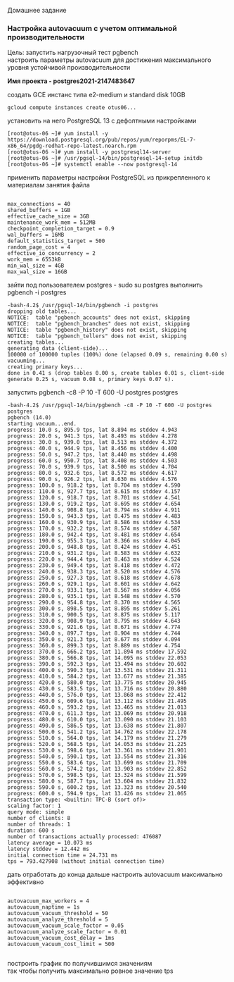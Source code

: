 Домашнее задание
### Настройка autovacuum с учетом оптимальной производительности

Цель:
запустить нагрузочный тест pgbench  
настроить параметры autovacuum для достижения максимального уровня устойчивой производительности

<b>Имя проекта - postgres2021-2147483647</b>

создать GCE инстанс типа e2-medium и standard disk 10GB
```console
gcloud compute instances create otus06...
```
установить на него PostgreSQL 13 с дефолтными настройками
```console
[root@otus-06 ~]# yum install -y https://download.postgresql.org/pub/repos/yum/reporpms/EL-7-x86_64/pgdg-redhat-repo-latest.noarch.rpm
[root@otus-06 ~]# yum install -y postgresql14-server
[root@otus-06 ~]# /usr/pgsql-14/bin/postgresql-14-setup initdb
[root@otus-06 ~]# systemctl enable --now postgresql-14
```
применить параметры настройки PostgreSQL из прикрепленного к материалам занятия файла
<pre><code>
max_connections = 40
shared_buffers = 1GB
effective_cache_size = 3GB
maintenance_work_mem = 512MB
checkpoint_completion_target = 0.9
wal_buffers = 16MB
default_statistics_target = 500
random_page_cost = 4
effective_io_concurrency = 2
work_mem = 6553kB
min_wal_size = 4GB
max_wal_size = 16GB
</code></pre>
зайти под пользователем postgres - sudo su postgres
выполнить pgbench -i postgres
```console
-bash-4.2$ /usr/pgsql-14/bin/pgbench -i postgres
dropping old tables...
NOTICE:  table "pgbench_accounts" does not exist, skipping
NOTICE:  table "pgbench_branches" does not exist, skipping
NOTICE:  table "pgbench_history" does not exist, skipping
NOTICE:  table "pgbench_tellers" does not exist, skipping
creating tables...
generating data (client-side)...
100000 of 100000 tuples (100%) done (elapsed 0.09 s, remaining 0.00 s)
vacuuming...
creating primary keys...
done in 0.41 s (drop tables 0.00 s, create tables 0.01 s, client-side generate 0.25 s, vacuum 0.08 s, primary keys 0.07 s).
```
запустить pgbench -c8 -P 10 -T 600 -U postgres postgres
```console
-bash-4.2$ /usr/pgsql-14/bin/pgbench -c8 -P 10 -T 600 -U postgres postgres
pgbench (14.0)
starting vacuum...end.
progress: 10.0 s, 895.9 tps, lat 8.894 ms stddev 4.943
progress: 20.0 s, 941.3 tps, lat 8.493 ms stddev 4.278
progress: 30.0 s, 939.0 tps, lat 8.513 ms stddev 4.372
progress: 40.0 s, 944.9 tps, lat 8.456 ms stddev 4.400
progress: 50.0 s, 947.2 tps, lat 8.440 ms stddev 4.498
progress: 60.0 s, 950.7 tps, lat 8.408 ms stddev 4.503
progress: 70.0 s, 939.9 tps, lat 8.500 ms stddev 4.704
progress: 80.0 s, 932.6 tps, lat 8.572 ms stddev 4.617
progress: 90.0 s, 926.2 tps, lat 8.630 ms stddev 4.576
progress: 100.0 s, 918.2 tps, lat 8.704 ms stddev 4.590
progress: 110.0 s, 927.7 tps, lat 8.615 ms stddev 4.157
progress: 120.0 s, 918.7 tps, lat 8.701 ms stddev 4.541
progress: 130.0 s, 919.2 tps, lat 8.695 ms stddev 4.654
progress: 140.0 s, 908.8 tps, lat 8.794 ms stddev 4.911
progress: 150.0 s, 943.3 tps, lat 8.475 ms stddev 4.483
progress: 160.0 s, 930.9 tps, lat 8.586 ms stddev 4.534
progress: 170.0 s, 932.2 tps, lat 8.574 ms stddev 4.587
progress: 180.0 s, 942.4 tps, lat 8.481 ms stddev 4.654
progress: 190.0 s, 955.3 tps, lat 8.366 ms stddev 4.045
progress: 200.0 s, 948.8 tps, lat 8.424 ms stddev 4.451
progress: 210.0 s, 931.2 tps, lat 8.583 ms stddev 4.632
progress: 220.0 s, 944.4 tps, lat 8.463 ms stddev 4.524
progress: 230.0 s, 949.4 tps, lat 8.418 ms stddev 4.472
progress: 240.0 s, 938.3 tps, lat 8.520 ms stddev 4.576
progress: 250.0 s, 927.3 tps, lat 8.618 ms stddev 4.678
progress: 260.0 s, 929.1 tps, lat 8.601 ms stddev 4.642
progress: 270.0 s, 933.1 tps, lat 8.567 ms stddev 4.056
progress: 280.0 s, 935.1 tps, lat 8.548 ms stddev 4.570
progress: 290.0 s, 954.8 tps, lat 8.370 ms stddev 4.565
progress: 300.0 s, 898.5 tps, lat 8.895 ms stddev 5.261
progress: 310.0 s, 900.5 tps, lat 8.875 ms stddev 5.117
progress: 320.0 s, 908.9 tps, lat 8.795 ms stddev 4.643
progress: 330.0 s, 921.6 tps, lat 8.671 ms stddev 4.774
progress: 340.0 s, 897.7 tps, lat 8.904 ms stddev 4.744
progress: 350.0 s, 921.3 tps, lat 8.677 ms stddev 4.094
progress: 360.0 s, 899.3 tps, lat 8.889 ms stddev 4.754
progress: 370.0 s, 666.2 tps, lat 11.894 ms stddev 17.592
progress: 380.0 s, 566.8 tps, lat 14.095 ms stddev 22.053
progress: 390.0 s, 592.3 tps, lat 13.494 ms stddev 20.602
progress: 400.0 s, 590.3 tps, lat 13.531 ms stddev 21.311
progress: 410.0 s, 584.2 tps, lat 13.677 ms stddev 21.385
progress: 420.0 s, 580.0 tps, lat 13.775 ms stddev 20.945
progress: 430.0 s, 583.5 tps, lat 13.716 ms stddev 20.880
progress: 440.0 s, 576.0 tps, lat 13.868 ms stddev 22.412
progress: 450.0 s, 609.6 tps, lat 13.112 ms stddev 21.495
progress: 460.0 s, 593.2 tps, lat 13.465 ms stddev 21.013
progress: 470.0 s, 611.3 tps, lat 13.069 ms stddev 20.918
progress: 480.0 s, 610.0 tps, lat 13.090 ms stddev 21.103
progress: 490.0 s, 586.5 tps, lat 13.638 ms stddev 21.807
progress: 500.0 s, 541.2 tps, lat 14.762 ms stddev 22.178
progress: 510.0 s, 564.0 tps, lat 14.179 ms stddev 21.279
progress: 520.0 s, 568.5 tps, lat 14.053 ms stddev 21.225
progress: 530.0 s, 598.6 tps, lat 13.361 ms stddev 21.901
progress: 540.0 s, 590.1 tps, lat 13.554 ms stddev 21.316
progress: 550.0 s, 583.6 tps, lat 13.699 ms stddev 21.709
progress: 560.0 s, 574.2 tps, lat 13.903 ms stddev 22.852
progress: 570.0 s, 598.5 tps, lat 13.324 ms stddev 21.599
progress: 580.0 s, 587.7 tps, lat 13.604 ms stddev 21.832
progress: 590.0 s, 600.2 tps, lat 13.323 ms stddev 20.540
progress: 600.0 s, 594.9 tps, lat 13.426 ms stddev 21.065
transaction type: <builtin: TPC-B (sort of)>
scaling factor: 1
query mode: simple
number of clients: 8
number of threads: 1
duration: 600 s
number of transactions actually processed: 476087
latency average = 10.073 ms
latency stddev = 12.442 ms
initial connection time = 24.731 ms
tps = 793.427908 (without initial connection time)
```
дать отработать до конца
дальше настроить autovacuum максимально эффективно
<pre><code>
autovacuum_max_workers = 4
autovacuum_naptime = 1s
autovacuum_vacuum_threshold = 50
autovacuum_analyze_threshold = 5
autovacuum_vacuum_scale_factor = 0.05
autovacuum_analyze_scale_factor = 0.01
autovacuum_vacuum_cost_delay = 1ms
autovacuum_vacuum_cost_limit = 500
</code></pre>
```console

```
построить график по получившимся значениям  
так чтобы получить максимально ровное значение tps
